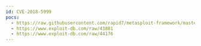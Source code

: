 ```yaml
---
id: CVE-2018-5999
pocs:
  - https://raw.githubusercontent.com/rapid7/metasploit-framework/master/modules/exploits/linux/http/asuswrt_lan_rce.rb
  - https://www.exploit-db.com/raw/43881
  - https://www.exploit-db.com/raw/44176
---
```

